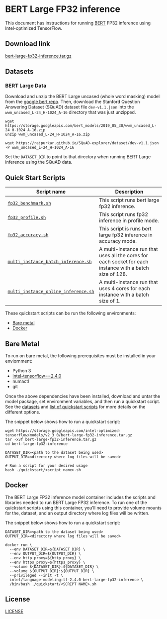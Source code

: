 <!--- 0. Title -->
# BERT Large FP32 inference

<!-- 10. Description -->

This document has instructions for running
[BERT](https://github.com/google-research/bert#what-is-bert) FP32 inference
using Intel-optimized TensorFlow.

<!--- 20. Download link -->
## Download link

[bert-large-fp32-inference.tar.gz](https://storage.googleapis.com/intel-optimized-tensorflow/models/v2_3_0/bert-large-fp32-inference.tar.gz)

<!--- 30. Datasets -->
## Datasets

### BERT Large Data
Download and unzip the BERT Large uncased (whole word masking) model from the
[google bert repo](https://github.com/google-research/bert#pre-trained-models).
Then, download the Stanford Question Answering Dataset (SQuAD) dataset file `dev-v1.1.json` into the `wwm_uncased_L-24_H-1024_A-16` directory that was just unzipped.

```
wget https://storage.googleapis.com/bert_models/2019_05_30/wwm_uncased_L-24_H-1024_A-16.zip
unzip wwm_uncased_L-24_H-1024_A-16.zip

wget https://rajpurkar.github.io/SQuAD-explorer/dataset/dev-v1.1.json -P wwm_uncased_L-24_H-1024_A-16
```
Set the `DATASET_DIR` to point to that directory when running BERT Large inference using the SQuAD data.

<!--- 40. Quick Start Scripts -->
## Quick Start Scripts

| Script name | Description |
|-------------|-------------|
| [`fp32_benchmark.sh`](fp32_benchmark.sh) | This script runs bert large fp32 inference. |
| [`fp32_profile.sh`](fp32_profile.sh) | This script runs fp32 inference in profile mode. |
| [`fp32_accuracy.sh`](fp32_accuracy.sh) | This script is runs bert large fp32 inference in accuracy mode. |
| [`multi_instance_batch_inference.sh`](multi_instance_batch_inference.sh) | A multi-instance run that uses all the cores for each socket for each instance with a batch size of 128. |
| [`multi_instance_online_inference.sh`](multi_instance_online_inference.sh) | A multi-instance run that uses 4 cores for each instance with a batch size of 1. |

These quickstart scripts can be run the following environments:
* [Bare metal](#bare-metal)
* [Docker](#docker)


<!--- 50. Bare Metal -->
## Bare Metal

To run on bare metal, the following prerequisites must be installed in your enviornment:
* Python 3
* [intel-tensorflow==2.4.0](https://pypi.org/project/intel-tensorflow/)
* numactl
* git

Once the above dependencies have been installed, download and untar the model
package, set environment variables, and then run a quickstart script. See the
[datasets](#datasets) and [list of quickstart scripts](#quick-start-scripts) 
for more details on the different options.

The snippet below shows how to run a quickstart script:
```
wget https://storage.googleapis.com/intel-optimized-tensorflow/models/v2_3_0/bert-large-fp32-inference.tar.gz
tar -xvf bert-large-fp32-inference.tar.gz
cd bert-large-fp32-inference

DATASET_DIR=<path to the dataset being used>
OUTPUT_DIR=<directory where log files will be saved>

# Run a script for your desired usage
bash ./quickstart/<script name>.sh
```

<!-- 60. Docker -->
## Docker

The BERT Large FP32 inference model container includes the scripts and libraries
needed to run BERT Large FP32 inference. To run one of the quickstart scripts
using this container, you'll need to provide volume mounts for the,
dataset, and an output directory where log files will be written.

The snippet below shows how to run a quickstart script:
```
DATASET_DIR=<path to the dataset being used>
OUTPUT_DIR=<directory where log files will be saved>

docker run \
  --env DATASET_DIR=${DATASET_DIR} \
  --env OUTPUT_DIR=${OUTPUT_DIR} \
  --env http_proxy=${http_proxy} \
  --env https_proxy=${https_proxy} \
  --volume ${DATASET_DIR}:${DATASET_DIR} \
  --volume ${OUTPUT_DIR}:${OUTPUT_DIR} \
  --privileged --init -t \
  intel/language-modeling:tf-2.4.0-bert-large-fp32-inference \
  /bin/bash ./quickstart/<SCRIPT NAME>.sh
```

<!--- 80. License -->
## License

[LICENSE](/LICENSE)

